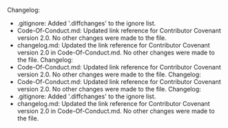  Changelog:
- .gitignore: Added '.diffchanges' to the ignore list.
- Code-Of-Conduct.md: Updated link reference for Contributor Covenant version 2.0. No other changes were made to the file.
- changelog.md: Updated the link reference for Contributor Covenant version 2.0 in Code-Of-Conduct.md. No other changes were made to the file.
Changelog:
- Code-Of-Conduct.md: Updated link reference for Contributor Covenant version 2.0. No other changes were made to the file.
Changelog:
- Code-Of-Conduct.md: Updated link reference for Contributor Covenant version 2.0. No other changes were made to the file.
Changelog:
- .gitignore: Added '.diffchanges' to the ignore list.
- changelog.md: Updated the link reference for Contributor Covenant version 2.0 in Code-Of-Conduct.md. No other changes were made to the file.
